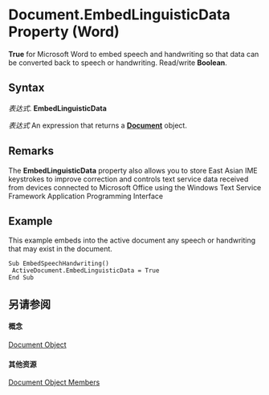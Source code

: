 
# Document.EmbedLinguisticData Property (Word)

 **True** for Microsoft Word to embed speech and handwriting so that data can be converted back to speech or handwriting. Read/write **Boolean**.


## Syntax

 _表达式_. **EmbedLinguisticData**

 _表达式_ An expression that returns a **[Document](8d83487a-2345-a036-a916-971c9db5b7fb.md)** object.


## Remarks

 The **EmbedLinguisticData** property also allows you to store East Asian IME keystrokes to improve correction and controls text service data received from devices connected to Microsoft Office using the Windows Text Service Framework Application Programming Interface


## Example

This example embeds into the active document any speech or handwriting that may exist in the document.


```
Sub EmbedSpeechHandwriting() 
 ActiveDocument.EmbedLinguisticData = True 
End Sub
```


## 另请参阅


#### 概念


[Document Object](8d83487a-2345-a036-a916-971c9db5b7fb.md)
#### 其他资源


[Document Object Members](http://msdn.microsoft.com/library/fc9ab457-0888-f917-3d52-387168ac23b9%28Office.15%29.aspx)